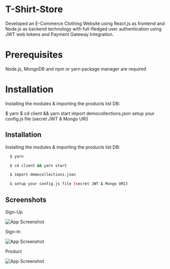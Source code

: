 # T-Shirt-Store

Developed an E-Commerce Clothing Website using React.js as frontend and Node.js
as backend technology with full-fledged user authentication using JWT web tokens
and Payment Gateway Integration.

# Prerequisites
Node.js, MongoDB and npm or yarn package manager are required

# Installation


Installing the modules & importing the products list DB:

$ yarn
$ cd client && yarn start
import democollections.json
setup your config.js file (secret JWT & Mongo URI)



## Installation

Installing the modules & importing the products list DB:

```bash
  $ yarn
```

```bash
  $ cd client && yarn start
```
```bash
  $ import democollections.json
```
```bash
  $ setup your config.js file (secret JWT & Mongo URI)
```

## Screenshots

Sign-Up

![App Screenshot](https://user-images.githubusercontent.com/99782525/182289351-e22dbf11-3c0a-4cb8-9af6-b36af2cb7d44.png)

Sign-In

![App Screenshot](https://user-images.githubusercontent.com/99782525/182289430-e3b05910-95e7-4b0b-93c7-d140a9166f34.png)

Product

![App Screenshot](https://user-images.githubusercontent.com/99782525/182293002-92cd34ca-b36b-4c13-b465-616705defd7f.png)
